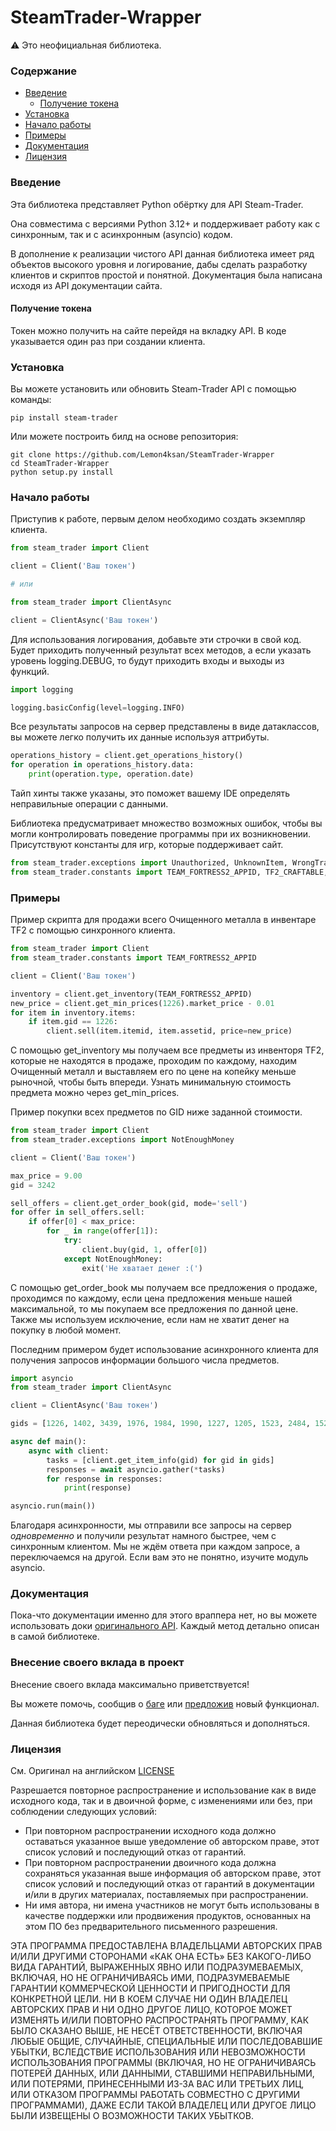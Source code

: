 # SteamTrader-Wrapper

⚠️ Это неофициальная библиотека.

### Содержание
  - [Введение](#введение)
    - [Получение токена](#получение-токена)
  - [Установка](#установка)
  - [Начало работы](#начало-работы)
  - [Примеры](#примеры)
  - [Документация](#документация)
  - [Лицензия](#лицензия)


### Введение

Эта библиотека представляет Python обёртку для API Steam-Trader.

Она совместима с версиями Python 3.12+ и поддерживает работу как с синхронным, так и с асинхронным (asyncio) кодом.

В дополнение к реализации чистого API данная библиотека имеет ряд объектов высокого уровня и логирование, 
дабы сделать разработку клиентов и скриптов простой и понятной. Документация была написана исходя из API документации сайта.

#### Получение токена

Токен можно получить на сайте перейдя на вкладку API. В коде указывается один раз при создании клиента.

### Установка

Вы можете установить или обновить Steam-Trader API с помощью команды:

```shell
pip install steam-trader
```

Или можете построить билд на основе репозитория:

```shell
git clone https://github.com/Lemon4ksan/SteamTrader-Wrapper
cd SteamTrader-Wrapper
python setup.py install
```

### Начало работы

Приступив к работе, первым делом необходимо создать экземпляр клиента.

```python
from steam_trader import Client

client = Client('Ваш токен')

# или

from steam_trader import ClientAsync

client = ClientAsync('Ваш токен')
```

Для использования логирования, добавьте эти строчки в свой код. Будет приходить полученный результат всех методов, 
а если указать уровень logging.DEBUG, то будут приходить входы и выходы из функций.

```python
import logging

logging.basicConfig(level=logging.INFO)
```

Все результаты запросов на сервер представлены в виде датаклассов, вы можете легко получить их данные используя аттрибуты.

```python
operations_history = client.get_operations_history()
for operation in operations_history.data:
    print(operation.type, operation.date)
```

Тайп хинты также указаны, это поможет вашему IDE определять неправильные операции с данными.

Библиотека предусматривает множество возможных ошибок, чтобы вы могли контролировать поведение программы при их возникновении.
Присутствуют константы для игр, которые поддерживает сайт.

```python
from steam_trader.exceptions import Unauthorized, UnknownItem, WrongTradeLink
from steam_trader.constants import TEAM_FORTRESS2_APPID, TF2_CRAFTABLE, DOTA2_RARITY_COMMON
```

### Примеры

Пример скрипта для продажи всего Очищенного металла в инвентаре TF2 с помощью синхронного клиента.

```python
from steam_trader import Client
from steam_trader.constants import TEAM_FORTRESS2_APPID

client = Client('Ваш токен')

inventory = client.get_inventory(TEAM_FORTRESS2_APPID)
new_price = client.get_min_prices(1226).market_price - 0.01
for item in inventory.items:
    if item.gid == 1226:
        client.sell(item.itemid, item.assetid, price=new_price)
```

С помощью get_inventory мы получаем все предметы из инвенторя TF2, которые не находятся в продаже, проходим по каждому, 
находим Очищенный металл и выставляем его по цене на копейку меньше рыночной, чтобы быть впереди. Узнать минимальную стоимость предмета можно через get_min_prices.

Пример покупки всех предметов по GID ниже заданной стоимости.

```python
from steam_trader import Client
from steam_trader.exceptions import NotEnoughMoney

client = Client('Ваш токен')

max_price = 9.00
gid = 3242

sell_offers = client.get_order_book(gid, mode='sell')
for offer in sell_offers.sell:
    if offer[0] < max_price:
        for _ in range(offer[1]):
            try:
                client.buy(gid, 1, offer[0])
            except NotEnoughMoney:
                exit('Не хватает денег :(')
```

С помощью get_order_book мы получаем все предложения о продаже, проходимся по каждому, если цена предложения меньше нашей максимальной, то мы покупаем все предложения по данной цене.
Также мы используем исключение, если нам не хватит денег на покупку в любой момент.

Последним примером будет использование асинхронного клиента для получения запросов информации большого числа предметов.

```python
import asyncio
from steam_trader import ClientAsync

client = ClientAsync('Ваш токен')

gids = [1226, 1402, 3439, 1976, 1984, 1990, 1227, 1205, 1523, 2484, 1524, 1503, 1506, 1220, 1515, 3530, 1745, 1202]

async def main():
    async with client:
        tasks = [client.get_item_info(gid) for gid in gids]
        responses = await asyncio.gather(*tasks)
        for response in responses:
            print(response)

asyncio.run(main())
```

Благодаря асинхронности, мы отправили все запросы на сервер *одновременно* и получили результат намного быстрее, чем с синхронным клиентом.
Мы не ждём ответа при каждом запросе, а переключаемся на другой. Если вам это не понятно, изучите модуль asyncio.

### Документация

Пока-что документации именно для этого враппера нет, но вы можете использовать доки [оригинального API](https://steam-trader.com/api/).
Каждый метод детально описан в самой библиотеке.

### Внесение своего вклада в проект 

Внесение своего вклада максимально приветствуется!

Вы можете помочь, сообщив о [баге](https://github.com/Lemon4ksan/SteamTrader-Wrapper/issues/new?assignees=&labels=bug&projects=&template=bug-report.md&title=) или [предложив](https://github.com/Lemon4ksan/SteamTrader-Wrapper/issues/new?assignees=&labels=feature-request&projects=&template=feature-request.md&title=) новый функционал.

Данная библиотека будет переодически обновляться и дополняться.

### Лицензия
См. Оригинал на английском [LICENSE](https://github.com/Lemon4ksan/SteamTrader-Wrapper/blob/master/LICENSE)

Разрешается повторное распространение и использование как в виде исходного кода, так и в двоичной форме, с изменениями или без, при соблюдении следующих условий:

- При повторном распространении исходного кода должно оставаться указанное выше уведомление об авторском праве, этот список условий и последующий отказ от гарантий.
- При повторном распространении двоичного кода должна сохраняться указанная выше информация об авторском праве, этот список условий и последующий отказ от гарантий в документации и/или в других материалах, поставляемых при распространении.
- Ни имя автора, ни имена участников не могут быть использованы в качестве поддержки или продвижения продуктов, основанных на этом ПО без предварительного письменного разрешения.

ЭТА ПРОГРАММА ПРЕДОСТАВЛЕНА ВЛАДЕЛЬЦАМИ АВТОРСКИХ ПРАВ И/ИЛИ ДРУГИМИ СТОРОНАМИ «КАК ОНА ЕСТЬ» БЕЗ КАКОГО-ЛИБО ВИДА ГАРАНТИЙ, ВЫРАЖЕННЫХ ЯВНО ИЛИ ПОДРАЗУМЕВАЕМЫХ, ВКЛЮЧАЯ, НО НЕ ОГРАНИЧИВАЯСЬ ИМИ, ПОДРАЗУМЕВАЕМЫЕ ГАРАНТИИ КОММЕРЧЕСКОЙ ЦЕННОСТИ И ПРИГОДНОСТИ ДЛЯ КОНКРЕТНОЙ ЦЕЛИ. НИ В КОЕМ СЛУЧАЕ НИ ОДИН ВЛАДЕЛЕЦ АВТОРСКИХ ПРАВ И НИ ОДНО ДРУГОЕ ЛИЦО, КОТОРОЕ МОЖЕТ ИЗМЕНЯТЬ И/ИЛИ ПОВТОРНО РАСПРОСТРАНЯТЬ ПРОГРАММУ, КАК БЫЛО СКАЗАНО ВЫШЕ, НЕ НЕСЁТ ОТВЕТСТВЕННОСТИ, ВКЛЮЧАЯ ЛЮБЫЕ ОБЩИЕ, СЛУЧАЙНЫЕ, СПЕЦИАЛЬНЫЕ ИЛИ ПОСЛЕДОВАВШИЕ УБЫТКИ, ВСЛЕДСТВИЕ ИСПОЛЬЗОВАНИЯ ИЛИ НЕВОЗМОЖНОСТИ ИСПОЛЬЗОВАНИЯ ПРОГРАММЫ (ВКЛЮЧАЯ, НО НЕ ОГРАНИЧИВАЯСЬ ПОТЕРЕЙ ДАННЫХ, ИЛИ ДАННЫМИ, СТАВШИМИ НЕПРАВИЛЬНЫМИ, ИЛИ ПОТЕРЯМИ, ПРИНЕСЕННЫМИ ИЗ-ЗА ВАС ИЛИ ТРЕТЬИХ ЛИЦ, ИЛИ ОТКАЗОМ ПРОГРАММЫ РАБОТАТЬ СОВМЕСТНО С ДРУГИМИ ПРОГРАММАМИ), ДАЖЕ ЕСЛИ ТАКОЙ ВЛАДЕЛЕЦ ИЛИ ДРУГОЕ ЛИЦО БЫЛИ ИЗВЕЩЕНЫ О ВОЗМОЖНОСТИ ТАКИХ УБЫТКОВ.
